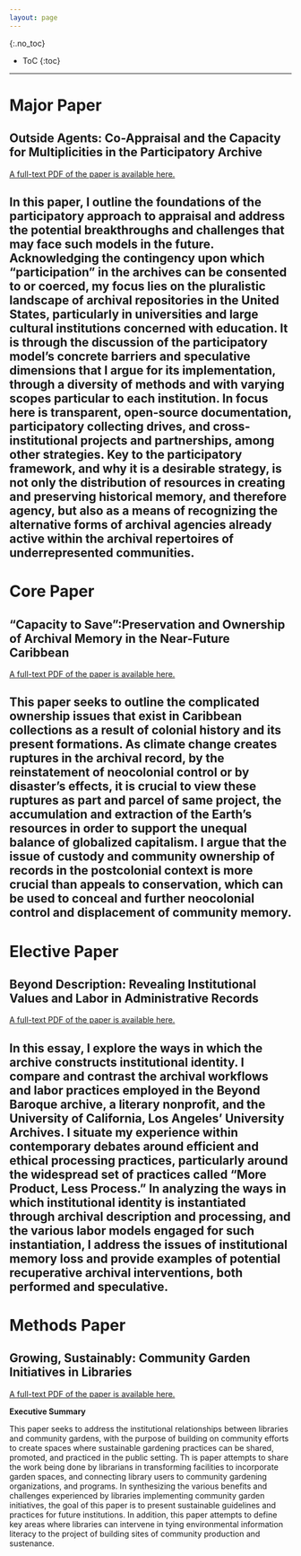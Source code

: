 ```yaml
---
layout: page
---
```

{:.no_toc}

* ToC
{:toc}
---
# Major Paper
## Outside Agents: Co-Appraisal and the Capacity for Multiplicities in the Participatory Archive

[A full-text PDF of the paper is available here.](MajorPaper_Karlsson.pdf)

In this paper, I outline the foundations of the participatory approach to appraisal and address the potential breakthroughs and challenges that may face such models in the future. Acknowledging the contingency upon which “participation” in the archives can be consented to or coerced, my focus lies on the pluralistic landscape of archival repositories in the United States, particularly in universities and large cultural institutions concerned with education. It is through the discussion of the participatory model’s concrete barriers and speculative dimensions that I argue for its implementation, through a diversity of methods and with varying scopes particular to each institution. In focus here is transparent, open-source documentation, participatory collecting drives, and cross-institutional projects and partnerships, among other strategies. Key to the participatory framework, and why it is a desirable strategy, is not only the distribution of resources in creating and preserving historical memory, and therefore agency, but also as a means of recognizing the alternative forms of archival agencies already active within the archival repertoires of underrepresented communities.
---
# Core Paper
## “Capacity to Save”:Preservation and Ownership of Archival Memory in the Near-Future Caribbean

[A full-text PDF of the paper is available here.](CorePaper_Karlsson.pdf)

This paper seeks to outline the complicated ownership issues that exist in Caribbean collections as a result of colonial history and its present formations. As climate change creates ruptures in the archival record, by the reinstatement of neocolonial control or by disaster’s effects, it is crucial to view these ruptures as part and parcel of same project, the accumulation and extraction of the Earth’s resources in order to support the unequal balance of globalized capitalism. I argue that the issue of custody and community ownership of records in the postcolonial context is more crucial than appeals to conservation, which can be used to conceal and further neocolonial control and displacement of community memory.
---
# Elective Paper
## Beyond Description: Revealing Institutional Values and Labor in Administrative Records

[A full-text PDF of the paper is available here.](ElectivePaper_Karlsson.pdf)

In this essay, I explore the ways in which the archive constructs institutional identity. I compare and contrast the archival workflows and labor practices employed in the Beyond Baroque archive, a literary nonprofit, and the University of California, Los Angeles’ University Archives. I situate my experience within contemporary debates around efficient and ethical processing practices, particularly around the widespread set of practices called “More Product, Less Process.” In analyzing the ways in which institutional identity is instantiated through archival description and processing, and the various labor models engaged for such instantiation, I address the issues of institutional memory loss and provide examples of potential recuperative archival interventions, both performed and speculative.
---
# Methods Paper
## Growing, Sustainably: Community Garden Initiatives in Libraries

[A full-text PDF of the paper is available here.](MethodsPaper_Karlsson.pdf)

**Executive Summary**

This paper seeks to address the institutional relationships between libraries and community gardens, with the purpose of building on community efforts to create spaces where sustainable gardening practices can be shared, promoted, and practiced in the public setting. Th is paper attempts to share the work being done by librarians in transforming facilities to incorporate garden spaces, and connecting library users to community gardening organizations, and programs. In synthesizing the various benefits and challenges experienced by libraries implementing community garden initiatives, the goal of this paper is to present sustainable guidelines and practices for future institutions. In addition, this paper attempts to define key areas where libraries can intervene in tying environmental information literacy to the project of building sites of community production and sustenance.
